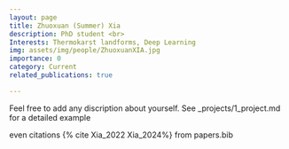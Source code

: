 ```yaml
---
layout: page
title: Zhuoxuan (Summer) Xia 
description: PhD student <br> 
Interests: Thermokarst landforms, Deep Learning 
img: assets/img/people/ZhuoxuanXIA.jpg
importance: 0
category: Current
related_publications: true

---
```

Feel free to add any discription about yourself. See _projects/1_project.md for a detailed example

even citations {% cite Xia_2022 Xia_2024%} from papers.bib
